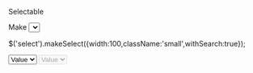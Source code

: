 Selectable

Make <select> more beauty by jQuery

$('select').makeSelect({width:100,className:'small',withSearch:true});

<select data-width="100">
	<option value="1">Value</option>
</select>

<select data-width="100" disabled>
	<option value="1">Value</option>
</select>

